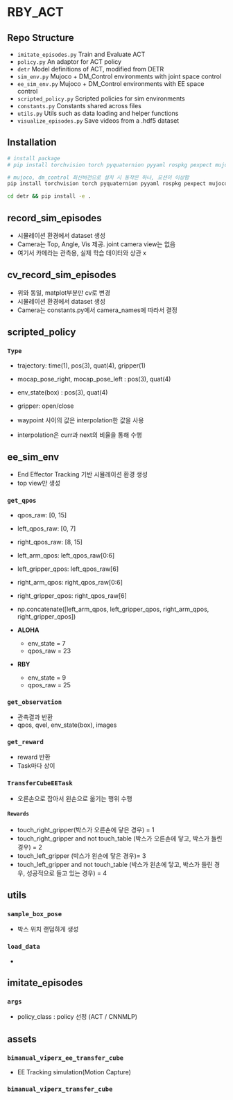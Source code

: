 # RBY_ACT

## Repo Structure
- ``imitate_episodes.py`` Train and Evaluate ACT
- ``policy.py`` An adaptor for ACT policy
- ``detr`` Model definitions of ACT, modified from DETR
- ``sim_env.py`` Mujoco + DM_Control environments with joint space control
- ``ee_sim_env.py`` Mujoco + DM_Control environments with EE space control
- ``scripted_policy.py`` Scripted policies for sim environments
- ``constants.py`` Constants shared across files
- ``utils.py`` Utils such as data loading and helper functions
- ``visualize_episodes.py`` Save videos from a .hdf5 dataset

## Installation
```bash
# install package
# pip install torchvision torch pyquaternion pyyaml rospkg pexpect mujoco==2.3.7 dm_control==1.0.14 opencv-python matplotlib einops packaging h5py ipython

# mujoco, dm_control 최신버전으로 설치 시 동작은 하나, 모션이 이상함
pip install torchvision torch pyquaternion pyyaml rospkg pexpect mujoco dm_control opencv-python matplotlib einops packaging h5py ipython

cd detr && pip install -e .
```

## record_sim_episodes
* 시뮬레이션 환경에서 dataset 생성
* Camera는 Top, Angle, Vis 제공. joint camera view는 없음
* 여기서 카메라는 관측용, 실제 학습 데이터와 상관 x

## cv_record_sim_episodes
* 위와 동일, matplot부분만 cv로 변경
* 시뮬레이션 환경에서 dataset 생성
* Camera는 constants.py에서 camera_names에 따라서 결정

## scripted_policy
### ``Type``
* trajectory: time(1), pos(3), quat(4), gripper(1)
* mocap_pose_right, mocap_pose_left : pos(3), quat(4)
* env_state(box) : pos(3), quat(4)
* gripper: open/close

* waypoint 사이의 값은 interpolation한 값을 사용
* interpolation은 curr과 next의 비율을 통해 수행

## ee_sim_env
* End Effector Tracking 기반 시뮬레이션 환경 생성  
* top view만 생성
### ``get_qpos``
* qpos_raw: [0, 15]
* left_qpos_raw: [0, 7] 
* right_qpos_raw: [8, 15] 
* left_arm_qpos: left_qpos_raw[0:6]
* left_gripper_qpos: left_qpos_raw[6]
* right_arm_qpos: right_qpos_raw[0:6]
* right_gripper_qpos: right_qpos_raw[6]
* np.concatenate([left_arm_qpos, left_gripper_qpos, right_arm_qpos, right_gripper_qpos])

* **ALOHA**
    * env_state = 7
    * qpos_raw = 23

* **RBY**
    * env_state = 9
    * qpos_raw = 25

### ``get_observation``
* 관측결과 반환
* qpos, qvel, env_state(box), images

### ``get_reward``
* reward 반환
* Task마다 상이

### ``TransferCubeEETask``
* 오른손으로 잡아서 왼손으로 옮기는 행위 수행

#### ``Rewards``
* touch_right_gripper(박스가 오른손에 닿은 경우) = 1
* touch_right_gripper and not touch_table (박스가 오른손에 닿고, 박스가 들린 경우) = 2
* touch_left_gripper (박스가 왼손에 닿은 경우)= 3
* touch_left_gripper and not touch_table (박스가 왼손에 닿고, 박스가 들린 경우, 성공적으로 들고 있는 경우) = 4

## utils
### ``sample_box_pose``
* 박스 위치 랜덤하게 생성

### ``load_data``
* 

## imitate_episodes
### ``args``
* policy_class : policy 선정 (ACT / CNNMLP) 

## assets
### ``bimanual_viperx_ee_transfer_cube``
* EE Tracking simulation(Motion Capture)

### ``bimanual_viperx_transfer_cube``